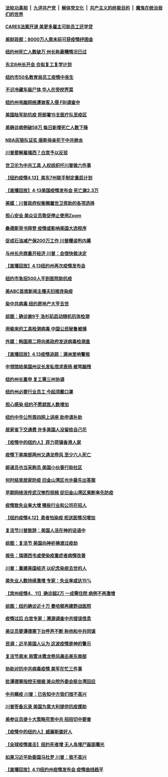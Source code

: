 

####  [法轮功真相](../../../../basic/blob/master/README.md?t=04141930) &nbsp;|&nbsp; [九评共产党](../../../../9ping.md/blob/master/README.md?t=04141930) &nbsp;|&nbsp; [解体党文化](../../../../jtdwh.md/blob/master/README.md?t=04141930)  &nbsp;|&nbsp; [共产主义的终极目的](../../../../gczydzjmd.md/blob/master/README.md?t=04141930) &nbsp;|&nbsp; [魔鬼在统治我们的世界](../../../../mgztzwmdsj.md/blob/master/README.md?t=04141930) 

#### [CARES法案开道 美更多雇主可助员工还学贷](../pages/nsc412/n12029110.md?t=04141930) 

#### [美财政部：8000万人周末前可获疫情纾困金](../pages/nsc412/n12029055.md?t=04141930) 

#### [纽约州死亡人数破万 州长称最糟情况已过](../pages/nsc412/n12028787.md?t=04141930) 

#### [东北6州长开会 合拟复工复学计划](../pages/nsc412/n12028784.md?t=04141930) 

#### [纽约市50名教育局员工疫情中丧生](../pages/nsc412/n12028765.md?t=04141930) 

#### [不识冷藏车装尸体  华人在旁挖荠菜](../pages/nsc412/n12028749.md?t=04141930) 

#### [纽约州电脑网络遭骇客入侵 FBI调查中](../pages/nsc412/n12028739.md?t=04141930) 

#### [美国陆军助抗疫 将部署15支医疗队至疫区](../pages/nsc412/n12028887.md?t=04141930) 

#### [美确诊病例破58万 每日新增死亡人数下降](../pages/nsc412/n12028811.md?t=04141930) 

#### [NBA灰狼队证实 唐斯母亲死于中共肺炎](../pages/nsc412/n12028618.md?t=04141930) 

#### [川普要解雇福西？白宫予以反驳](../pages/nsc412/n12028293.md?t=04141930) 

#### [世卫沦为中共工具 人权组织吁川普做六件事](../pages/nsc412/n12028407.md?t=04141930) 

#### [【纽约疫情4.13】美东7州联手制定重启计划](../pages/nsc412/n12026812.md?t=04141930) 

#### [【直播回放】4·13美国疫情发布会 死亡逾2.3万](../pages/nsc412/n12023005.md?t=04141930) 

#### [美媒：川普政府权衡搁置世卫资助的各项选择](../pages/nsc412/n12028055.md?t=04141930) 

#### [担心安全 美众议员敦促停止使用Zoom](../pages/nsc412/n12028062.md?t=04141930) 

#### [桑德斯背书拜登 疫情或影响美国大选程序](../pages/nsc412/n12027933.md?t=04141930) 

#### [促成石油减产保200万工作 川普曝谈判内幕](../pages/nsc412/n12027862.md?t=04141930) 

#### [与州长共商重开经济 川普：会很快做决定](../pages/nsc412/n12027724.md?t=04141930) 

#### [【直播回放】4.13纽约州再次疫情发布会](../pages/nsc412/n12027485.md?t=04141930) 

#### [纽约市急招500人手到医院助抗疫](../pages/nsc412/n12027547.md?t=04141930) 

#### [美ABC首席新闻主播夫妇接连染疫](../pages/nsc412/n12027355.md?t=04141930) 

#### [染中共病毒 纽约房地产大亨去世](../pages/nsc412/n12027148.md?t=04141930) 

#### [组图：确诊逾9千 洛杉矶启动随机抗体检测](../pages/nsc412/n12023033.md?t=04141930) 

#### [用偷来的工具检测病毒 中国公民秘鲁被捕](../pages/nsc412/n12027194.md?t=04141930) 

#### [外媒：韩国周二将向美政府发送病毒检测盒](../pages/nsc412/n12027049.md?t=04141930) 

#### [【直播回放】4.13疫情追踪：满洲里响警报](../pages/nsc412/n12026894.md?t=04141930) 

#### [中领馆给美国州议长发私信求表扬 被骂脑残](../pages/nsc412/n12026823.md?t=04141930) 

#### [纽约州长重申  复工需三州协调](../pages/nsc412/n12026233.md?t=04141930) 

#### [纽约州必要行业员工  今起须戴口罩](../pages/nsc412/n12026245.md?t=04141930) 

#### [担心感染  纽约不愿就医人数增加](../pages/nsc412/n12026207.md?t=04141930) 

#### [纽约中华公所周四网上讲座  助申请补助](../pages/nsc412/n12026230.md?t=04141930) 

#### [居家省下交通费 许多美国人没留给自己花](../pages/nsc412/n12026044.md?t=04141930) 

#### [【疫情中的纽约人】菲力荷镇香港人家](../pages/nsc412/n12025927.md?t=04141930) 

#### [疫情下美南部两州又遇龙卷风 至少六人死亡](../pages/nsc412/n12025994.md?t=04141930) 

#### [邮递员也当采购员 美国小伙善行助社区](../pages/nsc412/n12025735.md?t=04141930) 

#### [何时结束居家防疫   旧金山湾区也许最先出答案](../pages/nsc412/n12025794.md?t=04141930) 

#### [早期网络流传武汉惨烈视频     促旧金山湾区果断率先防疫](../pages/nsc412/n12025734.md?t=04141930) 

#### [疫情致失业率大增 哪些行业和公司在招人](../pages/nsc412/n12012124.md?t=04141930) 

#### [【纽约疫情4.12】患者怕染疫 拒送医情况增加](../pages/nsc412/n12024376.md?t=04141930) 

#### [复活节川普致辞：美国人活在神的话语中](../pages/nsc412/n12025100.md?t=04141930) 

#### [组图：复活节 美国向神祈祷渡过疫劫](../pages/nsc412/n12024221.md?t=04141930) 

#### [报告：瑞德西韦或使染疫重症者病情改善](../pages/nsc412/n12024936.md?t=04141930) 

#### [川普：重建美国经济 以纪念染疫去世的人](../pages/nsc412/n12024912.md?t=04141930) 

#### [美失业人数持续激增 专家：失业率或达15%](../pages/nsc412/n12023841.md?t=04141930) 

#### [【宾州疫情4．11】确诊超2万 一成需住院 病例不再激增](../pages/nsc412/n12024740.md?t=04141930) 

#### [组图：纽约确诊近十万 曼哈顿再建野战医院](../pages/nsc412/n12024039.md?t=04141930) 

#### [疫情过后 白宫专家：溯源调查中共错误信息](../pages/nsc412/n12023838.md?t=04141930) 

#### [美议员要谭德塞下台呼声不断 称他和中共同谋](../pages/nsc412/n12023568.md?t=04141930) 

#### [民调：近半美国人认为 这波疫情是神的警示](../pages/nsc412/n12023749.md?t=04141930) 

#### [复活节周末 雨雪冰雹龙卷风袭击美东南部](../pages/nsc412/n12023646.md?t=04141930) 

#### [协助对抗中共病毒疫情 美军在忙三件事](../pages/nsc412/n12023573.md?t=04141930) 

#### [批谭德塞指控无根据 美众院外委会挺台湾回应](../pages/nsc412/n12023535.md?t=04141930) 

#### [中共瞒疫 川普：已告知中方我们很不高兴](../pages/nsc412/n12023488.md?t=04141930) 

#### [川普签备忘录 美国为意大利提供抗疫援助](../pages/nsc412/n12023223.md?t=04141930) 

#### [美参议员提十大策略究责中共 招招切中要害](../pages/nsc412/n12023123.md?t=04141930) 

#### [【疫情中的纽约人】威廉斯堡好人](../pages/nsc412/n12022961.md?t=04141930) 

#### [【全球疫情直击】纽约死者增 无人岛埋尸画面曝光](../pages/nsc412/n12022645.md?t=04141930) 

#### [如果习近平助委国马杜罗 川普：我不高兴](../pages/nsc412/n12023020.md?t=04141930) 

#### [【直播回放】4.11纽约州疫情发布会 疫情曲线趋平](../pages/nsc412/n12022842.md?t=04141930) 

